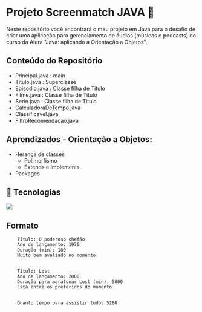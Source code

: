 <h1> Projeto Screenmatch JAVA 🚀</h1>

Neste repositório você encontrará o meu projeto em Java para o desafio de criar uma aplicação para gerenciamento de áudios (músicas e podcasts) do curso da Alura "Java: aplicando a Orientação a Objetos". 

## Conteúdo do Repositório 
  - Principal.java : main
  - Titulo.java : Superclasse
  - Episodio.java : Classe filha de Titulo
  - Filme.java : Classe filha de Titulo
  - Serie.java : Classe filha de Titulo
  - CalculadoraDeTempo.java
  - Classificavel.java
  - FiltroRecomendacao.java


## Aprendizados - Orientação a Objetos:

- Herança de classes
  - Polimorfismo
  - Extends e Implements
- Packages

## 🚀 Tecnologias
<div>
   <img src="https://img.shields.io/badge/Java-ED8B00?style=for-the-badge&logo=java&logoColor=white">
</div>

## Formato 
<div>
  <text>
                  
        Título: O poderoso chefão
        Ano de lançamento: 1970
        Duração (min): 180
        Muito bem avaliado no momento


        Título: Lost
        Ano de lançamento: 2000
        Duração para maratonar Lost (min): 5000
        Está entre os preferidos do momento


        Quanto tempo para assistir tudo: 5180
        
  </text> 
</div>

